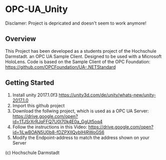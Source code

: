 # OPC-UA_Unity
Disclamer: Project is depricated and doesn't seem to work anymore!

## Overview
This Project has been developed as a students project of the Hochschule Darmstadt.
an OPC UA Sample Client. Designed to be used with a Microsoft HoloLens.
Code is based on the Sample Client of the OPC Foundation: https://github.com/OPCFoundation/UA-.NETStandard

## Getting Started
1) Install unity 2017.1.0f3
https://unity3d.com/de/unity/whats-new/unity-2017.1.0
2) Import this github project
3) Download the follwing project, which is used as a OPC UA Server: https://drive.google.com/open?id=1TJSrXrRJqFFQ7U0l70k4E0a_GgUt5oq4
4) Follow the instructions in this Video: https://drive.google.com/open?id=1iLwBOAN5U0b8-fDZPXIlQyblHjRWoGS6
5) Modify the Endpoint-address to match the address shown on your Server

(c) Hochschule Darmstadt
